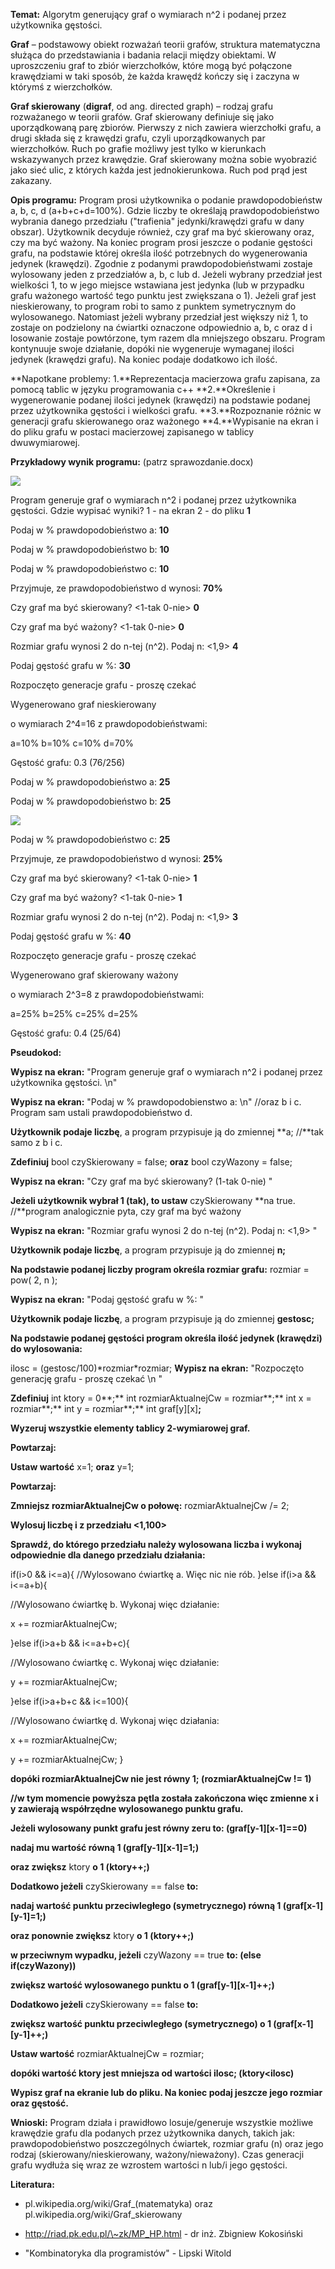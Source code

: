 **Temat:** Algorytm generujący graf o wymiarach n\^2 i podanej przez
użytkownika gęstości.

**Graf** – podstawowy obiekt rozważań teorii grafów, struktura matematyczna
służąca do przedstawiania i badania relacji między obiektami. W uproszczeniu
graf to zbiór wierzchołków, które mogą być połączone krawędziami w taki sposób,
że każda krawędź kończy się i zaczyna w którymś z wierzchołków.

**Graf skierowany** (**digraf**, od ang. directed graph) – rodzaj grafu
rozważanego w teorii grafów. Graf skierowany definiuje się jako uporządkowaną
parę zbiorów. Pierwszy z nich zawiera wierzchołki grafu, a drugi składa się z
krawędzi grafu, czyli uporządkowanych par wierzchołków. Ruch po grafie możliwy
jest tylko w kierunkach wskazywanych przez krawędzie. Graf skierowany można
sobie wyobrazić jako sieć ulic, z których każda jest jednokierunkowa. Ruch pod
prąd jest zakazany.

**Opis programu:** Program prosi użytkownika o podanie prawdopodobieństw a, b,
c, d (a+b+c+d=100%). Gdzie liczby te określają prawdopodobieństwo wybrania
danego przedziału ("trafienia" jedynki/krawędzi grafu w dany obszar). Użytkownik
decyduje również, czy graf ma być skierowany oraz, czy ma być ważony. Na koniec
program prosi jeszcze o podanie gęstości grafu, na podstawie której określa
ilość potrzebnych do wygenerowania jedynek (krawędzi). Zgodnie z podanymi
prawdopodobieństwami zostaje wylosowany jeden z przedziałów a, b, c lub d.
Jeżeli wybrany przedział jest wielkości 1, to w jego miejsce wstawiana jest
jedynka (lub w przypadku grafu ważonego wartość tego punktu jest zwiększana o
1). Jeżeli graf jest nieskierowany, to program robi to samo z punktem
symetrycznym do wylosowanego. Natomiast jeżeli wybrany przedział jest większy
niż 1, to zostaje on podzielony na ćwiartki oznaczone odpowiednio a, b, c oraz d
i losowanie zostaje powtórzone, tym razem dla mniejszego obszaru. Program
kontynuuje swoje działanie, dopóki nie wygeneruje wymaganej ilości jedynek
(krawędzi grafu). Na koniec podaje dodatkowo ich ilość.

**Napotkane problemy: 1.**Reprezentacja macierzowa grafu zapisana, za pomocą
tablic w języku programowania c++ **2.**Określenie i wygenerowanie podanej
ilości jedynek (krawędzi) na podstawie podanej przez użytkownika gęstości i
wielkości grafu. **3.**Rozpoznanie różnic w generacji grafu skierowanego oraz
ważonego **4.**Wypisanie na ekran i do pliku grafu w postaci macierzowej
zapisanego w tablicy dwuwymiarowej.

**Przykładowy wynik programu:** (patrz sprawozdanie.docx)

![](media/fc4617fe875986f7f9a30bee52acb6c0.png)

Program generuje graf o wymiarach n\^2 i podanej przez użytkownika gęstości.
Gdzie wypisać wyniki? 1 - na ekran 2 - do pliku **1**

Podaj w % prawdopodobieństwo a: **10**

Podaj w % prawdopodobieństwo b: **10**

Podaj w % prawdopodobieństwo c: **10**

Przyjmuje, ze prawdopodobieństwo d wynosi: **70%**

Czy graf ma być skierowany? \<1-tak 0-nie\> **0**

Czy graf ma być ważony? \<1-tak 0-nie\> **0**

Rozmiar grafu wynosi 2 do n-tej (n\^2). Podaj n: \<1,9\> **4**

Podaj gęstość grafu w %: **30**

Rozpoczęto generacje grafu - proszę czekać

Wygenerowano graf nieskierowany

o wymiarach 2\^4=16 z prawdopodobieństwami:

a=10% b=10% c=10% d=70%

Gęstość grafu: 0.3 (76/256)

Podaj w % prawdopodobieństwo a: **25**

Podaj w % prawdopodobieństwo b: **25**

![](media/4ed5f143b5908bb59627a359348c62dc.png)

Podaj w % prawdopodobieństwo c: **25**

Przyjmuje, ze prawdopodobieństwo d wynosi: **25%**

Czy graf ma być skierowany? \<1-tak 0-nie\> **1**

Czy graf ma być ważony? \<1-tak 0-nie\> **1**

Rozmiar grafu wynosi 2 do n-tej (n\^2). Podaj n: \<1,9\> **3**

Podaj gęstość grafu w %: **40**

Rozpoczęto generacje grafu - proszę czekać

Wygenerowano graf skierowany ważony

o wymiarach 2\^3=8 z prawdopodobieństwami:

a=25% b=25% c=25% d=25%

Gęstość grafu: 0.4 (25/64)

**Pseudokod:**

**Wypisz na ekran:** "Program generuje graf o wymiarach n\^2 i podanej przez
użytkownika gęstości. \\n"

**Wypisz na ekran:** "Podaj w % prawdopodobienstwo a: \\n" //oraz b i c. Program
sam ustali prawdopodobieństwo d.

**Użytkownik podaje liczbę**, a program przypisuje ją do zmiennej **a; //**tak
samo z b i c.

**Zdefiniuj** bool czySkierowany = false; **oraz** bool czyWazony = false;

**Wypisz na ekran:** "Czy graf ma być skierowany? (1-tak 0-nie) "

**Jeżeli użytkownik wybrał 1 (tak), to ustaw** czySkierowany **na true.
//**program analogicznie pyta, czy graf ma być ważony

**Wypisz na ekran:** "Rozmiar grafu wynosi 2 do n-tej (n\^2). Podaj n: \<1,9\> "

**Użytkownik podaje liczbę**, a program przypisuje ją do zmiennej **n;**

**Na podstawie podanej liczby program określa rozmiar grafu:** rozmiar = pow( 2,
n );

**Wypisz na ekran:** "Podaj gęstość grafu w %: "

**Użytkownik podaje liczbę**, a program przypisuje ją do zmiennej **gestosc;**

**Na podstawie podanej gęstości program określa ilość jedynek (krawędzi) do
wylosowania:**

ilosc = (gestosc/100)\*rozmiar\*rozmiar; **Wypisz na ekran:** "Rozpoczęto
generację grafu - proszę czekać \\n "

**Zdefiniuj** int ktory = 0**;** int rozmiarAktualnejCw = rozmiar**;** int x =
rozmiar**;** int y = rozmiar**;** int graf[y][x]**;**

**Wyzeruj wszystkie elementy tablicy 2-wymiarowej graf.**

**Powtarzaj:**

**Ustaw wartość** x=1; **oraz** y=1;

**Powtarzaj:**

**Zmniejsz rozmiarAktualnejCw o połowę:** rozmiarAktualnejCw /= 2;

**Wylosuj liczbę i z przedziału \<1,100\>**

**Sprawdź, do którego przedziału należy wylosowana liczba i wykonaj odpowiednie
dla danego przedziału działania:**

if(i\>0 && i\<=a){ //Wylosowano ćwiartkę a. Więc nic nie rób. }else if(i\>a &&
i\<=a+b){

//Wylosowano ćwiartkę b. Wykonaj więc działanie:

x += rozmiarAktualnejCw;

}else if(i\>a+b && i\<=a+b+c){

//Wylosowano ćwiartkę c. Wykonaj więc działanie:

y += rozmiarAktualnejCw;

}else if(i\>a+b+c && i\<=100){

//Wylosowano ćwiartkę d. Wykonaj więc działania:

x += rozmiarAktualnejCw;

y += rozmiarAktualnejCw; }

**dopóki rozmiarAktualnejCw nie jest równy 1; (**rozmiarAktualnejCw != 1**)**

**//w tym momencie powyższa pętla została zakończona więc zmienne x i y
zawierają współrzędne wylosowanego punktu grafu.**

**Jeżeli wylosowany punkt grafu jest równy zeru to: (**graf[y-1][x-1]==0**)**

**nadaj mu wartość równą 1 (**graf[y-1][x-1]=1;**)**

**oraz zwiększ** ktory **o 1 (**ktory++;**)**

**Dodatkowo jeżeli** czySkierowany == false **to:**

**nadaj wartość punktu przeciwległego (symetrycznego) równą 1
(**graf[x-1][y-1]=1;**)**

**oraz ponownie zwiększ** ktory **o 1 (**ktory++;**)**

**w przeciwnym wypadku, jeżeli** czyWazony == true **to: (**else
if(czyWazony)**)**

**zwiększ wartość wylosowanego punktu o 1 (**graf[y-1][x-1]++;**)**

**Dodatkowo jeżeli** czySkierowany == false **to:**

**zwiększ wartość punktu przeciwległego (symetrycznego) o 1
(**graf[x-1][y-1]++;**)**

**Ustaw wartość** rozmiarAktualnejCw = rozmiar;

**dopóki wartość ktory jest mniejsza od wartości ilosc; (**ktory\<ilosc**)**

**Wypisz graf na ekranie lub do pliku. Na koniec podaj jeszcze jego rozmiar oraz
gęstość.**

**Wnioski:** Program działa i prawidłowo losuje/generuje wszystkie możliwe
krawędzie grafu dla podanych przez użytkownika danych, takich jak:
prawdopodobieństwo poszczególnych ćwiartek, rozmiar grafu (n) oraz jego rodzaj
(skierowany/nieskierowany, ważony/nieważony). Czas generacji grafu wydłuża się
wraz ze wzrostem wartości n lub/i jego gęstości.

**Literatura:**

-   pl.wikipedia.org/wiki/Graf_(matematyka) oraz
    pl.wikipedia.org/wiki/Graf_skierowany

-   http://riad.pk.edu.pl/\~zk/MP_HP.html - dr inż. Zbigniew Kokosiński

-   "Kombinatoryka dla programistów" - Lipski Witold
